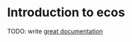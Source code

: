 # Introduction to ecos

TODO: write [great documentation](http://jacobian.org/writing/great-documentation/what-to-write/)
